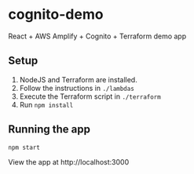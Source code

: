 # cognito-demo

React + AWS Amplify + Cognito + Terraform demo app

## Setup

1. NodeJS and Terraform are installed.
2. Follow the instructions in `./lambdas`
3. Execute the Terraform script in `./terraform`
4. Run `npm install`

## Running the app

```bash
npm start
```

View the app at http://localhost:3000
